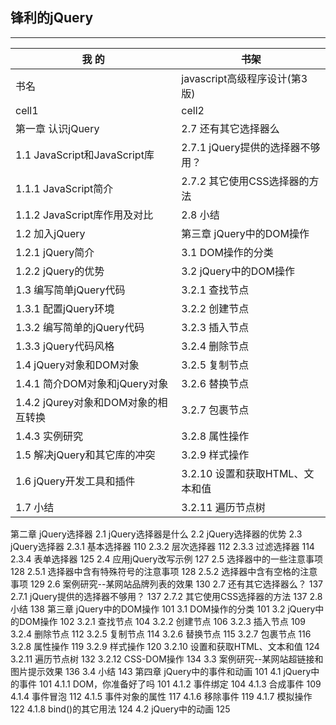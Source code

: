 ## 锋利的jQuery


---

| 我 的  | 书架 |
|---|----|
|书名|javascript高级程序设计(第3版)|
|cell1|cell2|
|第一章  认识jQuery|2.7 还有其它选择器么|
|1.1  JavaScript和JavaScript库|2.7.1  jQuery提供的选择器不够用？|
|1.1.1  JavaScript简介|2.7.2  其它使用CSS选择器的方法|
|1.1.2  JavaScript库作用及对比|2.8  小结|
|1.2  加入jQuery|第三章  jQuery中的DOM操作|
|1.2.1  jQuery简介|3.1  DOM操作的分类|
|1.2.2  jQuery的优势|3.2  jQuery中的DOM操作|
|1.3  编写简单jQuery代码|3.2.1  查找节点|
|1.3.1  配置jQuery环境|3.2.2  创建节点|
|1.3.2  编写简单的jQuery代码|3.2.3  插入节点|
|1.3.3  jQuery代码风格|3.2.4  删除节点|
|1.4  jQuery对象和DOM对象|3.2.5  复制节点|
|1.4.1  简介DOM对象和jQuery对象|3.2.6  替换节点|
|1.4.2  jQurey对象和DOM对象的相互转换|3.2.7  包裹节点|
|1.4.3  实例研究|3.2.8  属性操作|
|1.5  解决jQuery和其它库的冲突|3.2.9  样式操作|
|1.6  jQuery开发工具和插件|3.2.10  设置和获取HTML、文本和值|
|1.7  小结|3.2.11  遍历节点树|

第二章  jQuery选择器
2.1  jQuery选择器是什么
2.2  jQuery选择器的优势
2.3  jQuery选择器
2.3.1  基本选择器 110
2.3.2  层次选择器 112
2.3.3  过滤选择器 114
2.3.4  表单选择器 125
2.4  应用jQuery改写示例 127
2.5  选择器中的一些注意事项 128
2.5.1  选择器中含有特殊符号的注意事项 128
2.5.2  选择器中含有空格的注意事项 129
2.6  案例研究--某网站品牌列表的效果 130
2.7 还有其它选择器么？ 137
2.7.1  jQuery提供的选择器不够用？ 137
2.7.2  其它使用CSS选择器的方法 137
2.8  小结 138
第三章  jQuery中的DOM操作 101
3.1  DOM操作的分类 101
3.2  jQuery中的DOM操作 102
3.2.1  查找节点 104
3.2.2  创建节点 106
3.2.3  插入节点 109
3.2.4  删除节点 112
3.2.5  复制节点 114
3.2.6  替换节点 115
3.2.7  包裹节点 116
3.2.8  属性操作 119
3.2.9  样式操作 120
3.2.10  设置和获取HTML、文本和值 124
3.2.11  遍历节点树 132
3.2.12  CSS-DOM操作 134
3.3  案例研究--某网站超链接和图片提示效果 136
3.4  小结 143
第四章  jQuery中的事件和动画 101
4.1  jQuery中的事件 101
4.1.1  DOM，你准备好了吗 101
4.1.2  事件绑定 104
4.1.3  合成事件 109
4.1.4  事件冒泡 112
4.1.5  事件对象的属性 117
4.1.6  移除事件 119
4.1.7  模拟操作 122
4.1.8  bind()的其它用法 124
4.2  jQuery中的动画 125
